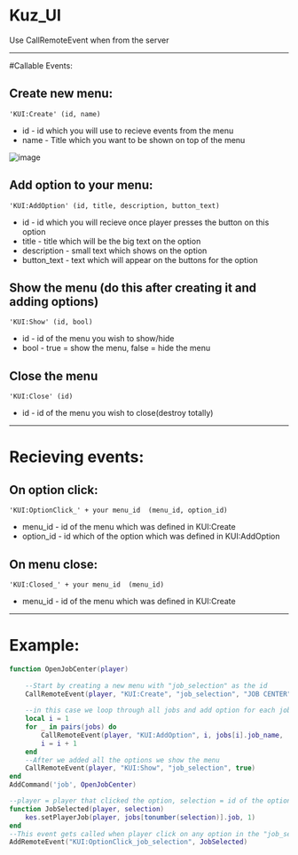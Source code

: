 # Kuz_UI
Use CallRemoteEvent when from the server

***
#Callable Events:

## Create new menu:
```
'KUI:Create' (id, name)
```
* id - id which you will use to recieve events from the menu<br/>
* name - Title which you want to be shown on top of the menu<br/>

![image](https://i.imgur.com/XmDLn7r.png)

## Add option to your menu:
```
'KUI:AddOption' (id, title, description, button_text)
```
* id - id which you will recieve once player presses the button on this option<br/>
* title - title which will be the big text on the option<br/>
* description - small text which shows on the option<br/>
* button_text - text which will appear on the buttons for the option<br/>

## Show the menu (do this after creating it and adding options)
```
'KUI:Show' (id, bool)
```

* id - id of the menu you wish to show/hide<br/>
* bool - true = show the menu, false = hide the menu<br/>


## Close the menu
```
'KUI:Close' (id)
```

* id - id of the menu you wish to close(destroy totally)<br/>

***
# Recieving events:

## On option click:
```
'KUI:OptionClick_' + your menu_id  (menu_id, option_id)
```
* menu_id - id of the menu which was defined in KUI:Create<br/>
* option_id - id which of the option which was defined in KUI:AddOption<br/>

## On menu close:
```
'KUI:Closed_' + your menu_id  (menu_id)
```
* menu_id - id of the menu which was defined in KUI:Create

***
# Example: 

```lua
function OpenJobCenter(player)
	
	--Start by creating a new menu with "job_selection" as the id
	CallRemoteEvent(player, "KUI:Create", "job_selection", "JOB CENTER")
	
	--in this case we loop through all jobs and add option for each job and use jobs[i].job_name for the option title and i as the option id
	local i = 1
	for _ in pairs(jobs) do
		CallRemoteEvent(player, "KUI:AddOption", i, jobs[i].job_name, 'job description goes here', "Select")
		i = i + 1
	end
	--After we added all the options we show the menu
	CallRemoteEvent(player, "KUI:Show", "job_selection", true)
end
AddCommand('job', OpenJobCenter)

--player = player that clicked the option, selection = id of the option which has been pressed
function JobSelected(player, selection)
	kes.setPlayerJob(player, jobs[tonumber(selection)].job, 1)
end
--This event gets called when player click on any option in the "job_selection" menu
AddRemoteEvent("KUI:OptionClick_job_selection", JobSelected)
```

